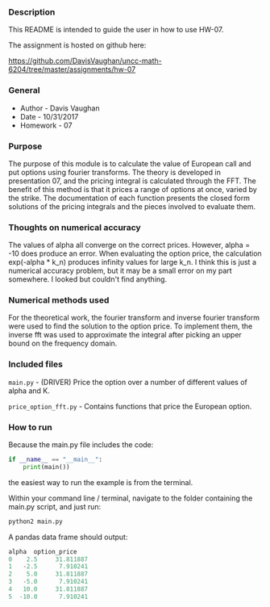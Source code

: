 ### Description

This README is intended to guide the user in how to use HW-07.

The assignment is hosted on github here:

https://github.com/DavisVaughan/uncc-math-6204/tree/master/assignments/hw-07

### General

* Author   - Davis Vaughan
* Date     - 10/31/2017
* Homework - 07

### Purpose

The purpose of this module is to calculate the value of European call and put
options using fourier transforms. The theory is developed in presentation 07,
and the pricing integral is calculated through the FFT. The benefit of this
method is that it prices a range of options at once, varied by the strike.
The documentation of each function presents the closed form solutions of
the pricing integrals and the pieces involved to evaluate them.

### Thoughts on numerical accuracy

The values of alpha all converge on the correct prices. However, alpha = -10 does produce an error.
When evaluating the option price, the calculation exp(-alpha * k_n) produces infinity values for
large k_n. I think this is just a numerical accuracy problem, but it may be a small error on my
part somewhere. I looked but couldn't find anything.

### Numerical methods used

For the theoretical work, the fourier transform and inverse fourier transform
were used to find the solution to the option price. To implement them,
the inverse fft was used to approximate the integral after picking an
upper bound on the frequency domain.

### Included files

`main.py` - (DRIVER) Price the option over a number of different values of alpha and K.

`price_option_fft.py` - Contains functions that price the European option.

### How to run

Because the main.py file includes the code:


```python
if __name__ == "__main__":
    print(main())
```


the easiest way to run the example is from the terminal.

Within your command line / terminal, navigate to the folder containing the main.py script, and just run:

```bash
python2 main.py
```


A pandas data frame should output:

```python
alpha  option_price
0    2.5     31.811887
1   -2.5      7.910241
2    5.0     31.811887
3   -5.0      7.910241
4   10.0     31.811887
5  -10.0      7.910241
```





